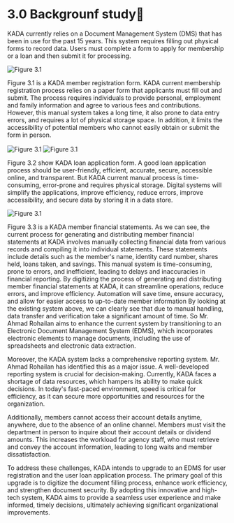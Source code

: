 # 3.0 Backgrounf study🐫

KADA currently relies on a Document Management System (DMS) that has been in use for the past 15 years. This system requires filling out physical forms to record data. Users must complete a form to apply for membership or a loan and then submit it for processing.

<img src="Figure 3.1.jpg" align="center" alt="Figure 3.1" title="Member Registration Form"/>


Figure 3.1 is a KADA member registration form. KADA current membership registration process relies on a paper form that applicants must fill out and submit. The process requires individuals to provide personal, employment and family information and agree to various fees and contributions. However, this manual system takes a long time, it also prone to data entry errors, and requires a lot of physical storage space. In addition, it limits the accessibility of potential members who cannot easily obtain or submit the form in person.

<img src="Figure 3.2(1).jpg" align="center" alt="Figure 3.1" title="Loan Application Form"/>
<img src="Figure 3.2(2).jpg" align="center" alt="Figure 3.1" title="Loan Application Form"/>

Figure 3.2 show KADA loan application form. A good loan application process should be user-friendly, efficient, accurate, secure, accessible online, and transparent. But KADA current manual process is time-consuming, error-prone and requires physical storage. Digital systems will simplify the applications, improve efficiency, reduce errors, improve accessibility, and secure data by storing it in a data store.

<img src="Figure 3.3.jpg" align="center" alt="Figure 3.1" title="Financial Status Form"/>

Figure 3.3 is a KADA member financial statements. As we can see, the current process for generating and distributing member financial statements at KADA involves manually collecting financial data from various records and compiling it into individual statements. These statements include details such as the member's name, identity card number, shares held, loans taken, and savings. This manual system is time-consuming, prone to errors, and inefficient, leading to delays and inaccuracies in financial reporting. By digitizing the process of generating and distributing member financial statements at KADA, it can streamline operations, reduce errors, and improve efficiency. Automation will save time, ensure accuracy, and allow for easier access to up-to-date member information By looking at the existing system above, we can clearly see that due to manual handling, data transfer and verification take a significant amount of time. So Mr. Ahmad Rohailan aims to enhance the current system by transitioning to an Electronic Document Management System (EDMS), which incorporates electronic elements to manage documents, including the use of spreadsheets and electronic data extraction.

Moreover, the KADA system lacks a comprehensive reporting system. Mr. Ahmad Rohailan has identified this as a major issue. A well-developed reporting system is crucial for decision-making. Currently, KADA faces a shortage of data resources, which hampers its ability to make quick decisions. In today's fast-paced environment, speed is critical for efficiency, as it can secure more opportunities and resources for the organization.

Additionally, members cannot access their account details anytime, anywhere, due to the absence of an online channel. Members must visit the department in person to inquire about their account details or dividend amounts. This increases the workload for agency staff, who must retrieve and convey the account information, leading to long waits and member dissatisfaction.

To address these challenges, KADA intends to upgrade to an EDMS for user registration and the user loan application process. The primary goal of this upgrade is to digitize the document filling process, enhance work efficiency, and strengthen document security. By adopting this innovative and high-tech system, KADA aims to provide a seamless user experience and make informed, timely decisions, ultimately achieving significant organizational improvements.
